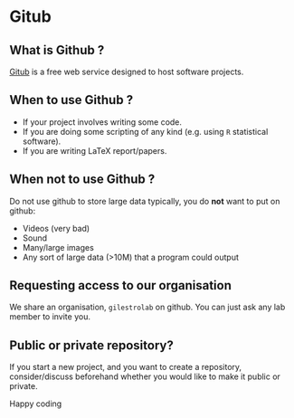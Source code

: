 Gitub
====================


What is Github ?
--------------------
[Gitub](https://en.wikipedia.org/wiki/GitHub) is a free web service designed to host software projects.

When to use Github ?
--------------------

* If your project involves writing some code.
* If you are doing some scripting of any kind (e.g. using `R` statistical software).
* If you are writing LaTeX report/papers.


When **not** to use Github ?
--------------------
Do not use github to store large data typically, you do **not** want to put on github:

* Videos (very bad)
* Sound
* Many/large images
* Any sort of large data (>10M) that a program could output


Requesting access to our organisation
---------------------
We share an organisation, `gilestrolab` on github. 
You can just ask any lab member to invite you.


Public or private repository?
---------------------
If you start a new project, and you want to create a repository,
consider/discuss beforehand whether you would like to make it public or private.



Happy coding
